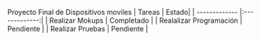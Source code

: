 Proyecto Final de Dispositivos moviles
| Tareas | Estado|
| ------------- |:-------------:|
| Realizar Mokups | Completado |
| Realalizar Programación | Pendiente |
| Realizar Pruebas | Pendiente |
